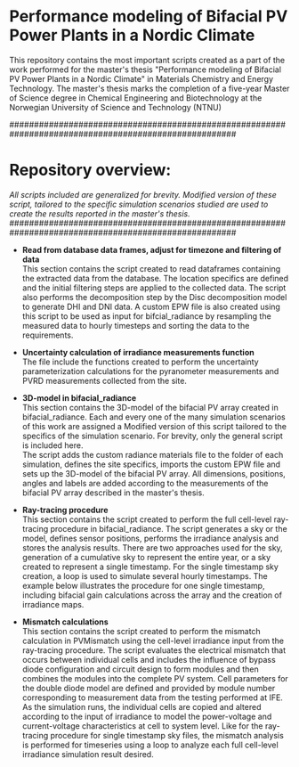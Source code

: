 # Performance modeling of Bifacial PV Power Plants in a Nordic Climate
This repository contains the most important scripts created as a part of the work performed for the master's thesis "Performance modeling of Bifacial PV Power Plants in a Nordic Climate" in Materials Chemistry and Energy Technology. The master's thesis marks the completion of a five-year Master of Science degree in Chemical Engineering and Biotechnology at the Norwegian University of Science and Technology (NTNU)

######################################################################################################
# Repository overview: 
*All scripts included are generalized for brevity. Modified version of these script, tailored to the specific simulation scenarios studied are used to create the results reported in the master's thesis.* 
######################################################################################################

- **Read from database data frames, adjust for timezone and filtering of data**<br>
This section contains the script created to read dataframes containing the extracted data from the database. The location specifics are defined and the initial filtering steps are applied to the collected data. The script also performs the decomposition step by the Disc decomposition model to generate DHI and DNI data. A custom EPW file is also created using this script to be used as input for bifcial_radiance by resampling the measured data to hourly timesteps and sorting the data to the requirements.

- **Uncertainty calculation of irradiance measurements function**<br>
The file include the functions created to perform the uncertainty parameterization calculations for the pyranometer measurements and PVRD measurements collected from the site. 

- **3D-model in bifacial_radiance**<br>
This section contains the 3D-model of the bifacial PV array created in bifacial_radiance. Each and every one of the many simulation scenarios of this work are assigned a Modified version of this script tailored to the specifics of the simulation scenario. For brevity, only the general script is included here.  
The script adds the custom radiance materials file to the folder of each simulation, defines the site specifics, imports the custom EPW file and sets up the 3D-model of the bifacial PV array. All dimensions, positions, angles and labels are added according to the measurements of the bifacial PV array described in the master's thesis. 

- **Ray-tracing procedure**<br>
This section contains the script created to perform the full cell-level ray-tracing procedure in bifacial_radiance. The script generates a sky or the model, defines sensor positions, performs the irradiance analysis and stores the analysis results. 
There are two approaches used for the sky, generation of a cumulative sky to represent the entire year, or a sky created to represent a single timestamp. For the single timestamp sky creation, a loop is used to simulate several hourly timestamps. The example below illustrates the procedure for one single timestamp, including bifacial gain calculations across the array and the creation of irradiance maps. 

- **Mismatch calculations**<br>
This section contains the script created to perform the mismatch calculation in PVMismatch using the cell-level irradiance input from the ray-tracing procedure. The script evaluates the electrical mismatch that occurs between individual cells and includes the influence of bypass diode configuration and circuit design to form modules and then combines the modules into the complete PV system.
Cell parameters for the double diode model are defined and provided by module number corresponding to measurement data from the testing performed at IFE. As the simulation runs, the individual cells are copied and altered according to the input of irradiance to model the power-voltage and current-voltage characteristics at cell to system level. Like for the ray-tracing procedure for single timestamp sky files, the mismatch analysis is performed for timeseries using a loop to analyze each full cell-level irradiance simulation result desired.  
